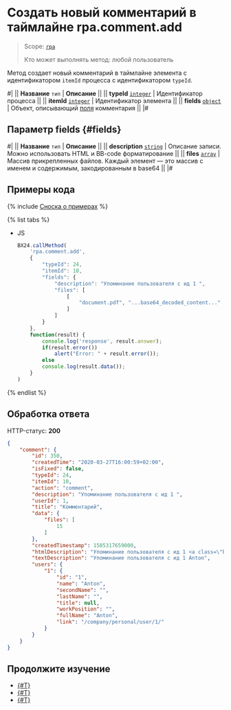 # Создать новый комментарий в таймлайне rpa.comment.add

> Scope: [`rpa`](../../../scopes/permissions.md)
>
> Кто может выполнять метод: любой пользователь

Метод создает новый комментарий в таймлайне элемента с идентификатором `itemId` процесса с идентификатором `typeId`.

#|
|| **Название**
`тип` | **Описание** ||
|| **typeId** 
[`integer`](../../../data-types.md) | Идентификатор процесса ||
|| **itemId** 
[`integer`](../../../data-types.md) | Идентификатор элемента ||
|| **fields** 
[`object`](../../../data-types.md) | Объект, описывающий [поля](#fields) комментария ||
|#

## Параметр fields {#fields}

#|
|| **Название**
`тип` | **Описание** ||
|| **description** 
[`string`](../../../data-types.md) | Описание записи. Можно использовать HTML и BB-code форматирование ||
|| **files** 
[`array`](../../../data-types.md) | Массив прикрепленных файлов. Каждый элемент — это массив с именем и содержимым, закодированным в base64  ||
|#

## Примеры кода

{% include [Сноска о примерах](../../../../_includes/examples.md) %}

{% list tabs %}

- JS

    ```js
    BX24.callMethod(
        'rpa.comment.add',
        {
            "typeId": 24,
            "itemId": 10,
            "fields": {
                "description": "Упоминание пользователя с ид 1 ",
                "files": [
                    [
                        "document.pdf", "...base64_decoded_content..."
                    ]
                ]    
            }
        },
        function(result) {
            console.log('response', result.answer);
            if(result.error())
                alert("Error: " + result.error());
            else
            console.log(result.data());
        }
    )
    ```

{% endlist %}


## Обработка ответа

HTTP-статус: **200**

```json
{
    "comment": {
        "id": 350,
        "createdTime": "2020-03-27T16:00:59+02:00",
        "isFixed": false,
        "typeId": 24,
        "itemId": 10,
        "action": "comment",
        "description": "Упоминание пользователя с ид 1 ",
        "userId": 1,
        "title": "Комментарий",
        "data": {
            "files": [
                15
            ]
        },
        "createdTimestamp": 1585317659000,
        "htmlDescription": "Упоминание пользователя с ид 1 <a class=\"blog-p-user-name\" id=\"bp_K6r6vvp7\" href=\"/company/personal/user/1/\" bx-tooltip-user-id=\"1\">Anton Gorbylev</a> ",
        "textDescription": "Упоминание пользователя с ид 1 Anton",
        "users": {
            "1": {
                "id": "1",
                "name": "Anton",
                "secondName": "",
                "lastName": "",
                "title": null,
                "workPosition": "",
                "fullName": "Anton",
                "link": "/company/personal/user/1/"
            }
        }
    }
}
```

## Продолжите изучение 

- [{#T}](./index.md)
- [{#T}](./rpa-comment-update.md)
- [{#T}](./rpa-comment-delete.md)